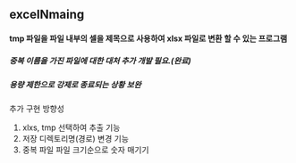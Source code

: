 ## excelNmaing

#### tmp 파일을 파일 내부의 셀을 제목으로 사용하여 xlsx 파일로 변환 할 수 있는 프로그램


##### 중복 이름을 가진 파일에 대한 대처 추가 개발 필요.(완료)
##### 용량 제한으로 강제로 종료되는 상황 보완

추가 구현 방향성
1. xlxs, tmp 선택하여 추출 기능
2. 저장 디렉토리명(경로) 변경 기능
3. 중복 파일 파일 크기순으로 숫자 매기기
